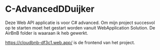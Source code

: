 # C-AdvancedDDuijker

Deze Web API applicatie is voor C# advanced.
Om mijn project succesvol op te starten moet het gestart worden vanuit WebApplication Solution.
De AirBnB folder is waaraan ik heb gewerkt.

https://cloudbnb-df3c1.web.app/ is de frontend van het project. 



